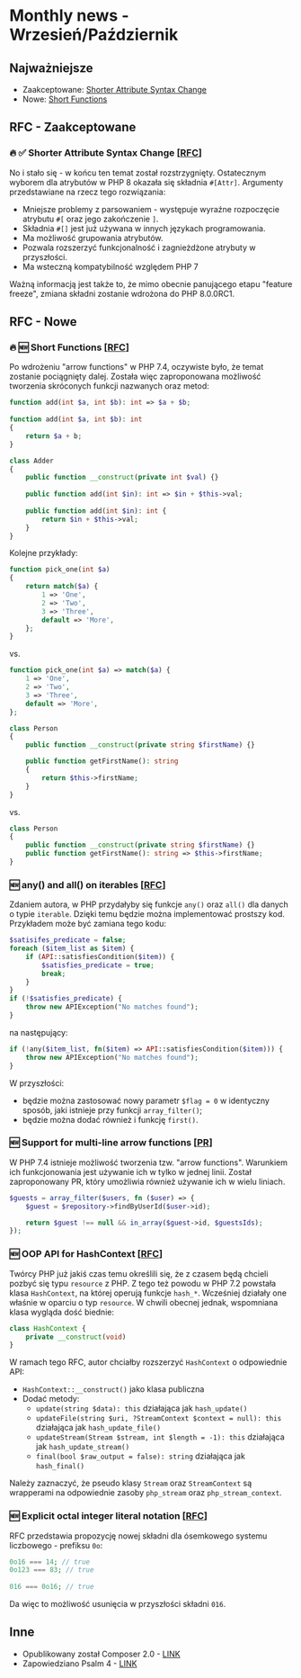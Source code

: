 
# Monthly news - Wrzesień/Październik

## Najważniejsze
- Zaakceptowane: [Shorter Attribute Syntax Change](#-%EF%B8%8F-named-arguments-rfc)
- Nowe: [Short Functions](#-%EF%B8%8F-named-arguments-rfc)

## RFC - Zaakceptowane

### 🔥 ✅ Shorter Attribute Syntax Change [[RFC](https://wiki.php.net/rfc/shorter_attribute_syntax_change)]
No i stało się - w końcu ten temat został rozstrzygnięty. Ostatecznym wyborem dla atrybutów w PHP 8 okazała się składnia `#[Attr]`. Argumenty przedstawiane na rzecz tego rozwiązania:
- Mniejsze problemy z parsowaniem - występuje wyraźne rozpoczęcie atrybutu `#[` oraz jego zakończenie `]`.
- Składnia `#[]` jest już używana w innych językach programowania.
- Ma możliwość grupowania atrybutów.
- Pozwala rozszerzyć funkcjonalność i zagnieżdżone atrybuty w przyszłości.
- Ma wsteczną kompatybilność względem PHP 7

Ważną informacją jest także to, że mimo obecnie panującego etapu "feature freeze", zmiana składni zostanie wdrożona do PHP 8.0.0RC1.

## RFC - Nowe

### 🔥 🆕 Short Functions [[RFC](https://wiki.php.net/rfc/short-functions)]
Po wdrożeniu "arrow functions" w PHP 7.4, oczywiste było, że temat zostanie pociągnięty dalej. Została więc zaproponowana możliwość tworzenia skróconych funkcji nazwanych oraz metod:

```php
function add(int $a, int $b): int => $a + $b;
 
function add(int $a, int $b): int 
{
    return $a + b;
}

class Adder
{
    public function __construct(private int $val) {}
 
    public function add(int $in): int => $in + $this->val;
 
    public function add(int $in): int {
        return $in + $this->val;
    }
}
```
Kolejne przykłady:
```php
function pick_one(int $a) 
{
    return match($a) {
        1 => 'One',
        2 => 'Two',
        3 => 'Three',
        default => 'More',
    };
}
```
vs.
```php
function pick_one(int $a) => match($a) {
    1 => 'One',
    2 => 'Two',
    3 => 'Three',
    default => 'More',
};
```
```php
class Person
{
    public function __construct(private string $firstName) {}

    public function getFirstName(): string
    {
        return $this->firstName;
    }
}
```
vs.
```php
class Person
{
    public function __construct(private string $firstName) {}
    public function getFirstName(): string => $this->firstName;
}
```

### 🆕 any() and all() on iterables [[RFC](https://wiki.php.net/rfc/any_all_on_iterable)]

Zdaniem autora, w PHP przydałyby się funkcje `any()` oraz `all()` dla danych o typie `iterable`. Dzięki temu będzie można implementować prostszy kod. Przykładem może być zamiana tego kodu:
```php
$satisifes_predicate = false;
foreach ($item_list as $item) {
    if (API::satisfiesCondition($item)) {
        $satisfies_predicate = true;
        break;
    }
}
if (!$satisfies_predicate) {
    throw new APIException("No matches found");
}
```
na następujący:
```php
if (!any($item_list, fn($item) => API::satisfiesCondition($item))) {
    throw new APIException("No matches found");
}
```
W przyszłości:
- będzie można zastosować nowy parametr `$flag = 0` w identyczny sposób, jaki istnieje przy funkcji `array_filter()`;
- będzie można dodać również i funkcję `first()`.

### 🆕 Support for multi-line arrow functions [[PR](https://github.com/php/php-src/pull/6246)]
W PHP 7.4 istnieje możliwość tworzenia tzw. "arrow functions". Warunkiem ich funkcjonowania jest używanie ich w tylko w jednej linii. Został zaproponowany PR, który umożliwia również używanie ich w wielu liniach.

```php
$guests = array_filter($users, fn ($user) => {
    $guest = $repository->findByUserId($user->id);

    return $guest !== null && in_array($guest->id, $guestsIds);
});
```

### 🆕 OOP API for HashContext [[RFC](https://wiki.php.net/rfc/hash.context.oop)]
Twórcy PHP już jakiś czas temu określili się, że z czasem będą chcieli pozbyć się typu `resource` z PHP. Z tego też powodu w PHP 7.2 powstała klasa `HashContext`, na której operują funkcje `hash_*`. Wcześniej działały one właśnie w oparciu o typ `resource`. W chwili obecnej jednak, wspomniana klasa wygląda dość biednie:
```php
class HashContext {
    private __construct(void)
}
```
W ramach tego RFC, autor chciałby rozszerzyć `HashContext` o odpowiednie API:
- `HashContext::__construct()` jako klasa publiczna
- Dodać metody:
   - `update(string $data): this`
     działająca jak `hash_update()`
   - `updateFile(string $uri, ?StreamContext $context = null): this`
     działająca jak `hash_update_file()`
   - `updateStream(Stream $stream, int $length = -1): this`
     działająca jak `hash_update_stream()`
   - `final(bool $raw_output = false): string`
     działająca jak `hash_final()`

Należy zaznaczyć, że pseudo klasy `Stream` oraz `StreamContext` są wrapperami na odpowiednie zasoby  `php_stream` oraz `php_stream_context`.

### 🆕 Explicit octal integer literal notation [[RFC](https://wiki.php.net/rfc/explicit_octal_notation)]
RFC przedstawia propozycję nowej składni dla ósemkowego systemu liczbowego - prefiksu `0o`:
```php
0o16 === 14; // true
0o123 === 83; // true
 
016 === 0o16; // true
```
Da więc to możliwość usunięcia w przyszłości składni `016`.


## Inne
- Opublikowany został Composer 2.0 - [LINK](https://github.com/composer/composer/releases/tag/2.0.0)
- Zapowiedziano Psalm 4 - [LINK](https://psalm.dev/articles/psalm-4)
